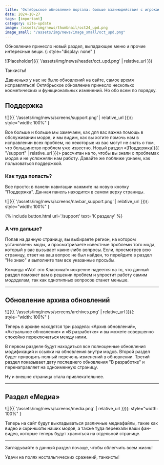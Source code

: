 ```yaml
---
title: 'Октябрьское обновление портала: больше взаимодействия с игроками'
date: 2024-10-27
tags: [important]
category: site-update
image: /assets/img/news/thumbnail/oct24_upd.png
image_small: "/assets/img/news/image_small/oct_upd.png"
---
```


Обновление принесло новый раздел, выпадающее меню и прочие интересные вещи.
{: style="display: none" }

![Placeholder]({{ '/assets/img/news/header/oct_upd.png' | relative_url }})

Танкисты!

Давненько у нас не было обновлений на сайте, самое время исправляться! Октябрьское обновление принесло несколько косметических и функциональных изменений. Но обо всем по порядку.

## Поддержка

![]({{ '/assets/img/news/screens/support.png' | relative_url }}){: style="width: 100%" }

Все больше и больше мы замечаем, как для вас важна помощь в обслуживании модов, и мы видим, как вы хотите помочь нам в исправлении всех проблем, но некоторые из вас могут не знать о том, что большинство проблем уже известно. Новый раздел «[Поддержка]({{ "/support" | relative_url }})» рассчитан на то, чтобы вы знали о проблемах модов и не усложняли нам работу. Давайте же поближе узнаем, как пользоваться поддержкой.

### Как туда попасть?

Все просто: в панели навигации нажмите на новую кнопку "Поддержка". Данная панель находится в самом верху страницы.

![]({{ '/assets/img/news/screens/navbar_support.png' | relative_url }}){: style="width: 100%" }

{% include button.html url='/support' text='К разделу' %}

### А что дальше?

Попав на данную страницу, вы выбираете регион, на котором установлены моды, и просматриваете известные проблемы того мода, который у вас вызывает какие-либо вопросы. Если, просмотрев всю страницу, ответ на ваш вопрос не был найден, то перейдите в раздел "Не знаю" и выполните там все указанные просьбы.

Команда «WoT это Классика!» искренне надеется на то, что данный раздел поможет вам в решении проблем и упростит работу самим мододелам, так как однотипных вопросов станет меньше.

---

## Обновление архива обновлений

![]({{ '/assets/img/news/screens/archives.png' | relative_url }}){: style="width: 100%" }

Теперь в архиве находятся три раздела: «Архив обновлений», «Актуальное обновление» и «В разработке» и вы можете совершенно спокойно переключаться между ними.

В первом разделе будут находиться все полноценные обновления модификаций и ссылки на обновления внутри модов. Второй раздел будет приводить полный перечень изменений в обновлении. Третий раздел показывает дату последнего обновления "В разработке" и перенаправляет на одноименную страницу.

Ну и внешне страница стала привлекательнее.

---

## Раздел «Медиа»

![]({{ '/assets/img/news/screens/media.png' | relative_url }}){: style="width: 100%" }

Теперь на сайт будут выкладываться различные медиафайлы, такие как видео и скриншоты наших модов, а также туда переехали ваши фан-видео, которые теперь будут храниться на отдельной странице.

---

Заглядывайте в данный раздел почаще, чтобы облегчить всем жизнь!

Удачи на полях ностальгических сражений, танкисты!
